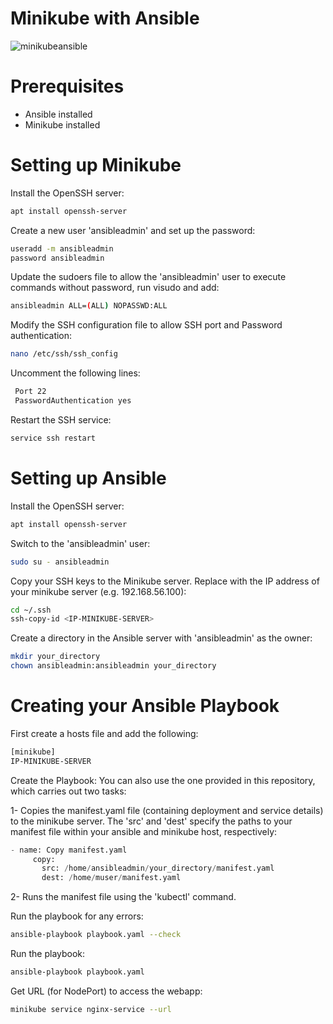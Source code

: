 # Minikube with Ansible

![minikubeansible](https://github.com/SabrinaMacaluso/DevOpsPlayground/assets/104983001/3b659fd7-3717-485a-ad12-3996dcada066)
# Prerequisites

* Ansible installed 
* Minikube installed

# Setting up Minikube

Install the OpenSSH server: 

```bash
apt install openssh-server
```

Create a new user 'ansibleadmin' and set up the password:

```bash
useradd -m ansibleadmin
password ansibleadmin
```

Update the sudoers file to allow the 'ansibleadmin' user to execute commands without password, run visudo and add:

```bash
ansibleadmin ALL=(ALL) NOPASSWD:ALL
```

Modify the SSH configuration file to allow SSH port and Password authentication:

```bash
nano /etc/ssh/ssh_config
```

Uncomment the following lines:

```bash
 Port 22
 PasswordAuthentication yes
```

Restart the SSH service:

```bash
service ssh restart
```

# Setting up Ansible

Install the OpenSSH server: 

```bash
apt install openssh-server
```

Switch to the 'ansibleadmin' user:

```bash
sudo su - ansibleadmin
```

Copy your SSH keys to the Minikube server. Replace <IP-MINIKUBE-SERVER> with the IP address of your minikube server (e.g. 192.168.56.100):

```bash
cd ~/.ssh 
ssh-copy-id <IP-MINIKUBE-SERVER>
```

Create a directory in the Ansible server with 'ansibleadmin' as the owner:


```bash
mkdir your_directory
chown ansibleadmin:ansibleadmin your_directory
```

# Creating your Ansible Playbook

First create a hosts file and add the following:

```bash
[minikube]
IP-MINIKUBE-SERVER
```
 
 Create the Playbook: You can also use the one provided in this repository, which carries out two tasks:
 
 1- Copies the manifest.yaml file (containing deployment and service details) to the minikube server. The 'src' and 'dest' specify the paths to your manifest file within your ansible and minikube host, respectively:
 
 ```python
 - name: Copy manifest.yaml
      copy:
        src: /home/ansibleadmin/your_directory/manifest.yaml
        dest: /home/muser/manifest.yaml
 ```
 
2- Runs the manifest file using the 'kubectl' command.
 
 

 
 Run the playbook for any errors:
 
 ```bash
 ansible-playbook playbook.yaml --check
 ```
 
 Run the playbook:
 
 ```bash
 ansible-playbook playbook.yaml
```
 

Get URL (for NodePort) to access the webapp:

 ```bash
minikube service nginx-service --url
```









